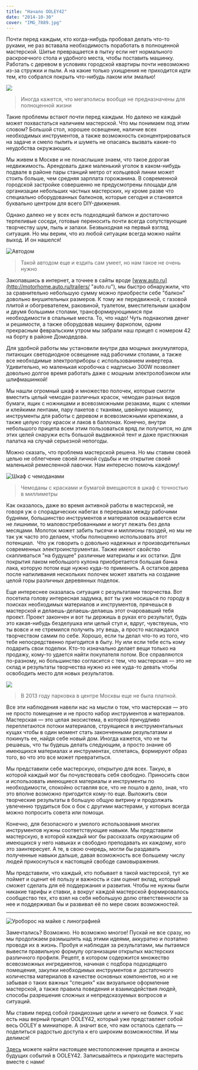 ```yaml
---
title: "Начало OOLEY42"
date: "2014-10-30"
cover: "IMG_7889.jpg"
---
```


Почти перед каждым, кто когда-нибудь пробовал делать что-то руками, не раз вставала необходимость поработать в полноценной мастерской. Шитье превращается в пытку если нет нормального раскроечного стола и удобного места, чтобы поставить машинку. Работать с деревом в условиях городской квартиры почти невозможно из-за стружки и пыли. А на какие только ухищрения не приходится идти тем, кто собрался покрыть что-нибудь лаком или эмалью!

![](./images/IMG_0097.jpg)

> Иногда кажется, что мегаполисы вообще не предназначены для полноценной жизни

Такие проблемы встают почти перед каждым. Но далеко не каждый может похвастаться наличием мастерской. Что мы понимаем под этим словом? Большой стол, хорошее освещение, наличие всех необходимых инструментов, а также возможность сконцентрироваться на задаче и смело пылить и шуметь не опасаясь вызвать какие-то неудобства окружающих.

Мы живем в Москве и не понаслышке знаем, что такое дорогая недвижимость. Арендовать даже маленький уголок в каком-нибудь подвале в районе пары станций метро от кольцевой линии может стоить больше, чем средняя зарплата горожанина. В современной городской застройке совершенно не предусмотрены площади для организации небольших частных мастерских, ну кроме разве что специально оборудованных балконов, которые сегодня и становятся буквально центром для всего DIY-движения.

Однако далеко не у всех есть подходящий балкон и достаточно терпеливые соседи, готовые переносить почти всегда сопутствующие творчеству шум, пыль и запахи. Безвыходная на первый взгляд ситуация. Но мы верим, что из любой ситуации всегда можно найти выход. И он нашелся!

![Автодом](./images/IMG_0095.jpg)

> Такой автодом еще и ездить сам умеет, но нам такое не очень нужно

Закопавшись в интернет, а точнее в сайты вроде [www.auto.ru](http://motorhome.auto.ru/trailers/ "auto.ru"), мы быстро обнаружили, что за сравнительно небольшую сумму можно приобрести себе "балкон" довольно внушительных размеров. К тому же передвижной, с газовой плитой и обогревателем, раковиной, туалетом, вместительным шкафом и двумя большими столами, трансформирующимися при необходимости в спальные места. То, что надо! Чуть поднакопив денег и решимости, а также оборудовав машину фаркопом, одним прекрасным февральским утром мы забрали наш прицеп с номером 42 на борту в районе Домодедова.

Для удобной работы мы установили внутри два мощных аккумулятора, питающих светодиодное освещение над рабочими столами, а также все необходимые электроприборы с использованием инвертера. Удивительно, но маленькая коробочка с надписью 300W позволяет довольно долгое время работать даже с мощным электролобзиком или шлифмашинкой!

Мы нашли огромный шкаф и множество полочек, которые смогли вместить целый чемодан различных красок, чемодан разных видов бумаги, ящик с ножницами и всевозможными резаками, ящик с клеями и клейкими лентами, пару пакетов с тканями, швейную машинку, инструменты для работы с деревом и всевозможными крепежами, а также целую гору красок и лаков в баллонах. Конечно, внутри небольшого прицепа всем этим пользоваться вряд ли получится, но для этих целей снаружи есть большой выдвижной тент и даже пристяжная палатка на случай серьезной непогоды.

Можно сказать, что проблема мастерской решена. Но мы ставим своей целью не облегчение своей личной судьбы и не открытие своей маленькой ремесленной лавочки. Нам интересно помочь каждому!

![Шкаф с чемоданами](./images/shkaf-s-chemodanami.jpg)

> Чемоданы с красками и бумагой вмещаются в шкаф с точностью в миллиметры

Как оказалось, даже во время активной работы в мастерской, не говоря уж о спорадических набегах в перерывах между рабочими буднями, большинство инструментов и материалов оказывается если не лишними, то маловостребованными и могут лежать без дела месяцами. Молоток может забить тысячи и миллионы гвоздей, но мы не так уж часто это делаем, чтобы полноценно использовать этот потенциал.  Что уж говорить о довольно надежных и производительных современных электроинструментах. Также имеют свойство скапливаться "на будущее" различные материалы и их остатки. Для покрытия лаком небольшого кулона приобретается большая банка лака, которую потом еще нужно куда-то применить. А остатков дерева после напиливания нескольких полочек может хватить на создание целой горы различных деревянных поделок.

Еще интереснее оказалась ситуация с результатами творчества. Вот посетила голову интересная задумка, вот ты уже носишься по городу в поисках необходимых материалов и инструментов, прячешься в мастерской и делаешь-делаешь-делаешь этот очаровавший тебя проект. Проект закончен и вот ты держишь в руках его результат, будь это какая-нибудь безделушка или целый стул и, вдруг, чувствуешь, что ты вовсе и не стремился получить эту вещь, а просто наслаждался творчеством самим по себе. Хорошо, если ты делал что-то из того, что тебе непосредственно пригодится в быту. Ну или если тебе есть кому подарить свои поделки. Кто-то изначально делает вещи только на продажу, кому-то удается найти покупателя потом. Все справляются по-разному, но большинство согласится с тем, что мастерская — это не склад и результаты творчества нужно из нее куда-то девать чтобы освободить место для новых результатов.

![](./images/IMG_7892.jpg)

> В 2013 году парковка в центре Москвы еще не была платной.

Все эти наблюдения навели нас на мысли о том, что мастерская — это не просто помещение и не просто набор инструментов и материалов. Мастерская — это целая экосистема, в которой причудливо переплетаются потоки материалов, струящиеся в инструментальных кущах чтобы в один момент стать законченными результатами и покинуть ее, найдя себе новый дом. Иногда кажется, что не ты решаешь, что ты будешь делать следующим, а просто знание об имеющихся материалах и инструментах, сплетаясь, формируют образ того, во что это все может превратиться.

Мы представили себе мастерскую, открытую для всех. Такую, в которой каждый мог бы почувствовать себя свободно. Приносить свои и использовать имеющиеся материалы и инструменты по необходимости, спокойно оставляя все, что не пошло в дело, зная, что это вполне возможно пригодится кому-то еще. Выложить свои творческие результаты в большую общую витрину и продолжать увлеченно трудиться бок о бок с другими мастерами, у которых всегда можно попросить совета или помощи.

Конечно, для безопасного и умелого использования многих инструментов нужны соответствующие навыки. Мы представили мастерскую, в которой каждый мог бы рассказать окружающим об имеющихся у него навыках и свободно преподавать их каждому, кого это заинтересует. А те, в свою очередь, могли бы раздавать полученные навыки дальше, давая возможность все большему числу людей прикоснуться к настоящей свободе самовыражения.

Мы представили, что каждый, кто побывает в такой мастерской, тут же поймет и оценит её пользу и важность и сам оценит вклад, который сможет сделать для её поддержания и развития. Чтобы не нужны были никакие тарифы и ставки, а вокруг каждой мастерской формировалось сообщество тех, кто взял на себя небольшую долю ответственности за нее и поддерживал бы и развивал её по мере своих возможностей.

---

![Уроборос на майке с линографией](./images/IMG_7888.jpg)

Замечтались? Возможно. Но возможно многое! Пускай не все сразу, но мы продолжаем размышлять над этими идеями, аккуратно и поэтапно проводя их в жизнь. Пробуя и наблюдая за результатами, мы пытаемся вывести правильную формулу организации открытых мастерских различного профиля. Рецепт, в котором содержится множество всевозможных ингредиентов, начиная с подбора подходящего помещения, закупки необходимых инструментов и  достаточного количества материалов в качестве основных компонентов, но и не забывая о таких важных "специях" как визуальное оформление мастерской, а также правила поведения и взаимодействия людей, способы разрешения сложных и непредсказуемых вопросов и ситуаций.

Мы ставим перед собой грандиозные цели и ничего не боимся. У нас есть наш верный прицеп OOLEY42, который уже представляет собой весь OOLEY в миниатюре. А значит все, что нам осталось сделать — поделиться радостью доступа к его широким возможностям. И мы делимся!

[Здесь](http://ooley.ru/places/ooley42/ "Прицеп OOLEY42") можете найти настоящее местоположение прицепа и анонсы будущих событий в OOLEY42. Записывайтесь и приходите мастерить вместе с нами!
